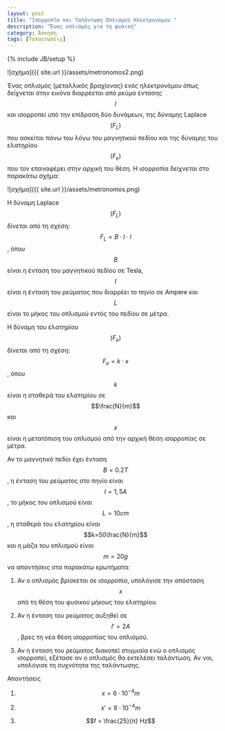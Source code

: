 ```yaml
---
layout: post
title: "Ισορροπία και Ταλάντωση Οπλισμού Ηλεκτρονόμου "
description: "Ένας οπλισμός για τη φυσική"
category: Άσκηση
tags: [Ταλαντώσεις]
---
```

{% include JB/setup %}

![σχήμα]({{ site.url }}/assets/metronomos2.png) 


Ένας οπλισμός (μεταλλικός βραχίονας) ενός ηλεκτρονόμου όπως δείχνεται στην εικόνα διαρρέεται από ρεύμα έντασης $$Ι$$ και ισορροπεί υπό την επίδραση δύο δυνάμεων, της δύναμης Laplace $$(F_L)$$ που ασκείται πάνω του λόγω του μαγνητικού πεδίου και της δύναμης του ελατηρίου $$(F_e)$$ που τον επαναφέρει στην αρχική του θέση. Η ισορροπία δείχνεται στο παρακάτω σχήμα:

![σχήμα]({{ site.url }}/assets/metronomos.png) 


Η δύναμη Laplace $$(F_L)$$ δίνεται από τη σχέση: $$F_L = B \cdot I \cdot l$$, όπου 
$$B$$ είναι η ένταση του μαγνητικού πεδίου σε Tesla, $$I$$ είναι η ένταση του ρεύματος που διαρρέει το πηνίο σε Ampere και $$L$$ είναι το μήκος του οπλισμού εντός του πεδίου σε μέτρα.

Η δύναμη του ελατηρίου $$(F_e)$$ δίνεται από τη σχέση: $$F_e = k \cdot x$$, όπου $$k$$ είναι η σταθερά του ελατηρίου σε $$\frac{N}{m}$$ και $$x$$ είναι η μετατόπιση του οπλισμού από την αρχική θέση ισορροπίας σε μέτρα.

Αν το μαγνητικό πεδίο έχει ένταση $$B=0.2T$$, η ένταση του ρεύματος στο πηνίο είναι $$I=1,5A$$, το μήκος του οπλισμού είναι $$L=10 cm$$, η σταθερά του ελατηρίου είναι $$k=50\frac{N}{m}$$ και η μάζα του οπλισμού είναι $$m=20 g$$ να απαντήσεις στα παρακάτω ερωτήματα:

1. Αν ο οπλισμός βρίσκεται σε ισορροπία, υπολόγισε την απόσταση $$x$$ από τη θέση του φυσικού μήκους του ελατηρίου.

2. Αν η ένταση του ρεύματος αυξηθεί σε $$I'=2A$$, βρες τη νέα θέση ισορροπίας του οπλισμού.

3. Αν η ένταση του ρεύματος διακοπεί στιγμιαία ενώ ο οπλισμός ισορροπεί, εξέτασε αν ο οπλισμός θα εκτελέσει ταλάντωση. Αν ναι, υπολόγισε τη συχνότητα της ταλάντωσης.

Απαντήσεις

1. $$x = 6 \cdot 10^{-4} m$$

2. $$x' = 8 \cdot 10^{-4} m$$

3. $$f = \frac{25}{π} Hz$$
